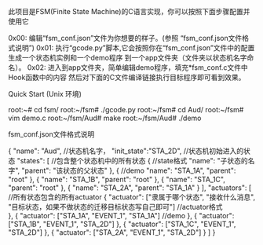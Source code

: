 此项目是FSM(Finite State Machine)的C语言实现，你可以按照下面步骤配置并使用它

0x00:
    编辑“fsm_conf.json”文件为你想要的样子。(参照 “fsm_conf.json文件格式说明”)
0x01:
    执行“gcode.py”脚本,它会按照你在“fsm_conf.json”文件中的配置生成一个状态机实例和一个demo程序
    到一个app文件夹（文件夹以状态机名字命名）。
0x02:
    进入到app文件夹，简单编辑demo程序，填充*fsm_conf.c文件中Hook函数中的内容
    然后对下面的C文件编译链接执行目标程序即可看到效果。
    

Quick Start (Unix 环境)

root:~# cd fsm/
root:~/fsm# ./gcode.py 
root:~/fsm# cd Aud/
root:~/fsm# vim demo.c
root:~/fsm/Aud# make 
root:~/fsm/Aud# ./demo 


fsm_conf.json文件格式说明

{
  "name": "Aud",    //状态机名字，
  "init_state":"STA_2D",    //状态机初始进入的状态
  "states": [   //包含整个状态机中的所有状态
    {   //state格式
      "name": "子状态的名字",
      "parent": "该状态的父状态"
    },
    {   //demo
      "name": "STA_1A", 
      "parent": "root"
    },
    {
      "name": "STA_1B",
      "parent": "root"
    },
    {
      "name": "STA_1C",
      "parent": "root"
    },
    {
      "name": "STA_2A",
      "parent": "STA_1A"
    }
  ],
  "actuators": [    //所有状态包含的所有actuator
    {
      "actuator": ["隶属于哪个状态", "接收什么消息", "目标状态，如果不做状态的迁移目标状态写自己即可"]   //actuator格式     
    },
    {
      "actuator": ["STA_1A", "EVENT_1", "STA_1A"]   //demo
    },
    {
      "actuator": ["STA_1B", "EVENT_1", "STA_2D"]
    },
    {
      "actuator": ["STA_1C", "EVENT_1", "STA_2D"]
    },
    {
      "actuator": ["STA_2A", "EVENT_1", "STA_2D"]
    }
  ]
}
